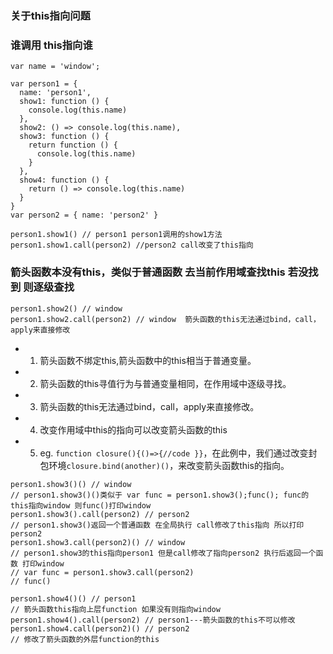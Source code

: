 ### 关于this指向问题

### 谁调用 this指向谁

```
var name = 'window';

var person1 = {
  name: 'person1',
  show1: function () {
    console.log(this.name)
  },
  show2: () => console.log(this.name),
  show3: function () {
    return function () {
      console.log(this.name)
    }
  },
  show4: function () {
    return () => console.log(this.name)
  }
}
var person2 = { name: 'person2' }

person1.show1() // person1 person1调用的show1方法
person1.show1.call(person2) //person2 call改变了this指向

```

### 箭头函数本没有this，类似于普通函数 去当前作用域查找this 若没找到 则逐级查找


```
person1.show2() // window
person1.show2.call(person2) // window  箭头函数的this无法通过bind，call，apply来直接修改
```

+ 1. 箭头函数不绑定this,箭头函数中的this相当于普通变量。
+ 2. 箭头函数的this寻值行为与普通变量相同，在作用域中逐级寻找。
+ 3. 箭头函数的this无法通过bind，call，apply来直接修改。
+ 4. 改变作用域中this的指向可以改变箭头函数的this
+ 5. eg. `function closure(){()=>{//code }}`，在此例中，我们通过改变封包环境`closure.bind(another)()`，来改变箭头函数this的指向。

```
person1.show3()() // window
// person1.show3()()类似于 var func = person1.show3();func(); func的this指向window 则func()打印window
person1.show3().call(person2) // person2
// person1.show3()返回一个普通函数 在全局执行 call修改了this指向 所以打印person2
person1.show3.call(person2)() // window
// person1.show3的this指向person1 但是call修改了指向person2 执行后返回一个函数 打印window
// var func = person1.show3.call(person2)
// func()
```


```
person1.show4()() // person1
// 箭头函数this指向上层function 如果没有则指向window
person1.show4().call(person2) // person1---箭头函数的this不可以修改
person1.show4.call(person2)() // person2
// 修改了箭头函数的外层function的this
```

